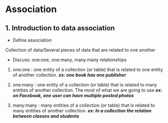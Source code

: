 # Association

## 1. Introduction to data association

* Define association

Collection of data/Several pieces of data that are related to one another

* Discuss: one:one, one:many, many:many relationships

1. one:one : one entity of a collection (or table) that is related to one entity of another collection.
***ex: one book has one publisher***

2. one:many : one entity of a collection (or table) that is related to many entities of another collection.
The most of what we are going to use
***ex: on Facebook, one user can  have multiple posted photos***

3. many:many : many entities of a collection (or table) that is related to many entities of another collection.
***ex: In a collection the relation between classes and students***

